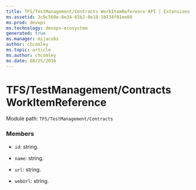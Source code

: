 ```yaml
---
title: TFS/TestManagement/Contracts WorkItemReference API | Extensions for Azure DevOps Services
ms.assetid: 3c9c560e-8e34-65b2-0e18-1b734f81ee88
ms.prod: devops
ms.technology: devops-ecosystem
generated: true
ms.manager: mijacobs
author: chcomley
ms.topic: article
ms.author: chcomley
ms.date: 08/25/2016
---
```


# TFS/TestManagement/Contracts WorkItemReference

Module path: `TFS/TestManagement/Contracts`


### Members

* `id`: string. 

* `name`: string. 

* `url`: string. 

* `webUrl`: string. 

